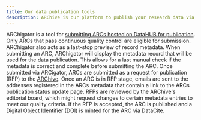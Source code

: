 ```yaml
---
title: Our data publication tools
description: ARChive is our platform to publish your research data via the ARCigator.
---
```




ARChigator is a tool for [submitting ARCs hosted on DataHUB for publication](https://nfdi4plants.github.io/nfdi4plants.knowledgebase/guides/publish-arc/). 
Only ARCs that pass continuous quality control are eligible for submission. 
ARChigator also acts as a last-stop preview of record metadata. 
When submitting an ARC, ARChigator will display the metadata record that will be used for the data publication. 
This allows for a last manual check if the metadata is correct and complete before submitting the ARC. 
Once submitted via ARCigator, ARCs are submitted as a request for publication (RFP) to the [ARChive](https://nfdi4plants.github.io/nfdi4plants.knowledgebase/datahub/data-publications/#archive-the-collection-of-published-arcs). 
Once an ARC is in RFP stage, emails are sent to the addresses registered in the ARCs metadata that contain a link to the ARCs publication status update page. 
RFPs are reviewed by the ARChive's editorial board, which might request changes to certain metadata entries to meet our quality criteria. 
If the RFP is accepted, the ARC is published and a Digital Object Identifier (DOI) is minted for the ARC via DataCite.